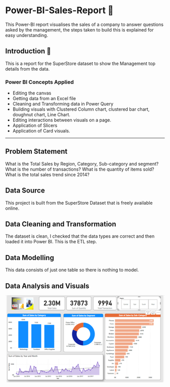 # Power-BI-Sales-Report 🚀
This Power-BI report visualises the sales of a company to answer questions asked by the management, the steps taken to build this is explained for easy understanding.

## Introduction 🎤
This is a report for the SuperStore dataset to show the Management top details from the data.

### Power BI Concepts Applied
 * Editing the canvas
 * Getting data from an Excel file
 * Cleaning and Transforming data in Power Query
 * Building visuals with Clustered Column chart, clustered bar chart, doughnut chart, Line Chart.
 * Editing interactions between visuals on a page.
 * Application of Slicers
 * Application of Card visuals.

---

## Problem Statement
What is the Total Sales by Region, Category, Sub-category and segment?
What is the number of transactions?
What is the quantity of items sold?
What is the total sales trend since 2014?

## Data Source
This project is built from the SuperStore Dataset that is freely available online.

## Data Cleaning and Transformation
The dataset is clean, I checked that the data types are correct and then loaded it into Power BI. This is the ETL step.

## Data Modelling
This data consists of just one table so there is nothing to model.

## Data Analysis and Visuals

![image](SalesReport1.png)




